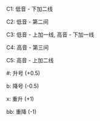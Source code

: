 C1: 低音 - 下加二线

C2: 低音 - 第二间

C3: 低音 - 上加一线, 高音 - 下加一线

C4: 高音 - 第三间

C5: 高音 - 上加二线

#: 升号 (+0.5)

b: 降号 (-0.5)

x: 重升 (+1)

bb: 重降 (-1)
